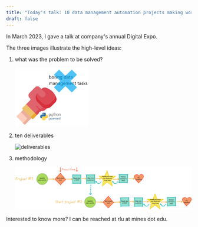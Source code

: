 ```yaml
---
title: "Today's talk: 10 data management automation projects making work faster, safer and stronger"
draft: false
---
```


In March 2023, I gave a talk at company's annual Digital Expo.

The three images illustrate the high-level ideas:

1. what was the problem to be solved?

   <img alt="pain point" src="https://github.com/lrnilingy/lrnilingy.github.io/blob/main/content/projects/img/automation.png?raw=true" title="pain point" width="200"/>
   
2. ten deliverables

   <img alt="deliverables" src="/static/deliverables.png" title="deliverables" width="400"/>
   
3. methodology

   <img alt="methodology_flow" src="/img/methodology_flow.png" title="methodology_flow" width="500"/>

Interested to know more? I can be reached at rlu at mines dot edu.